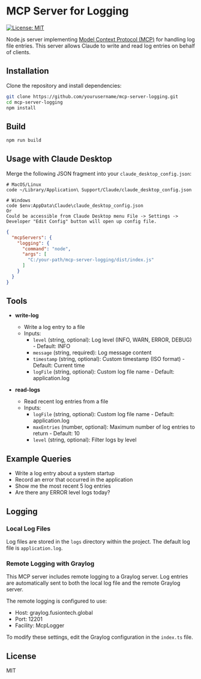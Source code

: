 # MCP Server for Logging

[![License: MIT](https://img.shields.io/badge/License-MIT-blue.svg)](https://github.com/yourusername/mcp-server-logging/blob/main/LICENSE)

Node.js server implementing [Model Context Protocol (MCP)](https://modelcontextprotocol.io/) for handling log file entries. This server allows Claude to write and read log entries on behalf of clients.

## Installation

Clone the repository and install dependencies:

```bash
git clone https://github.com/yourusername/mcp-server-logging.git
cd mcp-server-logging
npm install
```

## Build

```bash
npm run build
```

## Usage with Claude Desktop

Merge the following JSON fragment into your `claude_desktop_config.json`:

```
# MacOS/Linux
code ~/Library/Application\ Support/Claude/claude_desktop_config.json

# Windows
code $env:AppData\Claude\claude_desktop_config.json
Or
Could be accessible from Claude Desktop menu File -> Settings -> Developer "Edit Config" button will open up config file.
```

```json
{
  "mcpServers": {
    "logging": {
      "command": "node",
      "args": [
        "C:/your-path/mcp-server-logging/dist/index.js"
      ]
    }
  }
}
```

## Tools

- **write-log**
  - Write a log entry to a file
  - Inputs:
    - `level` (string, optional): Log level (INFO, WARN, ERROR, DEBUG) - Default: INFO
    - `message` (string, required): Log message content
    - `timestamp` (string, optional): Custom timestamp (ISO format) - Default: Current time
    - `logFile` (string, optional): Custom log file name - Default: application.log

- **read-logs**
  - Read recent log entries from a file
  - Inputs:
    - `logFile` (string, optional): Custom log file name - Default: application.log
    - `maxEntries` (number, optional): Maximum number of log entries to return - Default: 10
    - `level` (string, optional): Filter logs by level

## Example Queries

- Write a log entry about a system startup
- Record an error that occurred in the application
- Show me the most recent 5 log entries
- Are there any ERROR level logs today?

## Logging

### Local Log Files

Log files are stored in the `logs` directory within the project. The default log file is `application.log`.

### Remote Logging with Graylog

This MCP server includes remote logging to a Graylog server. Log entries are automatically sent to both the local log file and the remote Graylog server.

The remote logging is configured to use:
- Host: graylog.fusiontech.global
- Port: 12201
- Facility: McpLogger

To modify these settings, edit the Graylog configuration in the `index.ts` file.

## License

MIT

